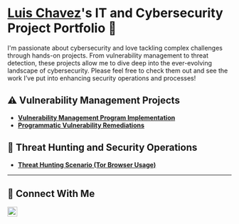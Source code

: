 # <a href="https://www.linkedin.com/in/luis-chavez-5156b11b0/">Luis Chavez</a>'s IT and Cybersecurity Project Portfolio 🔐

I'm passionate about cybersecurity and love tackling complex challenges through hands-on projects. From vulnerability management to threat detection, these projects allow me to dive deep into the ever-evolving landscape of cybersecurity. Please feel free to check them out and see the work I’ve put into enhancing security operations and processes!


## ⚠️ Vulnerability Management Projects

- **[Vulnerability Management Program Implementation](https://github.com/ChavezCyberWorks/Vulnerability-Management-Program)**
- **[Programmatic Vulnerability Remediations](https://github.com/ChavezCyberWorks/Win10-STIG-Programmatic-Remediation)**

## 🚨 Threat Hunting and Security Operations

- **[Threat Hunting Scenario (Tor Browser Usage)](https://github.com/ChavezCyberWorks/threat-hunting-scenario-tor)**

<hr/>

## 🤳 Connect With Me


[<img align="left" alt="___________ | LinkedIn" width="22px" src="https://cdn.jsdelivr.net/npm/simple-icons@v3/icons/linkedin.svg" />][linkedin]



[linkedin]: https://www.linkedin.com/in/luis-chavez-5156b11b0

<!--
<img width="35" alt="image" src="https://github.com/user-attachments/assets/2f41c7cd-5ea8-4475-b451-a37161b6c3fb"> 
<img width="35" alt="image" src="https://github.com/user-attachments/assets/77649969-9910-4994-8b96-74a116cfb2a8">
-->
